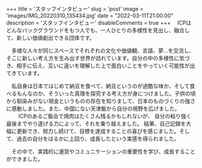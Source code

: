 +++
title = 'スタッフインタビュー'
slug = 'post'
image = 'images/IMG_20220310_135434.jpg'
date = "2022-03-11T21:00:00"
description = 'スタッフインタビュー'
disableComments = true
+++
　ICPはどんなバックグラウンドをもつ人でも、一人ひとりの多様性を見出し、融合して、新しい価値創出できる団体です。

　多様な人々が同じスペースでそれぞれの文化や価値観、言語、夢...を交流し、そこに新しい考え方を生み出す世界が訪れています。自分の中の多様性に気づき、相手に伝え、互いに違いを理解した上で面白いことをやっていく可能性が出てきています。

　私自身は日本ではじめて納豆を食べて、納豆というのが過酷な味か、そして食べるもんなのか、そういった真理を探究する考え方が身につけました。子供の頃から馴染みがない現金というものの存在を知りまして、日本のものづくりの強さに感動しました。また、中国にない天津飯から自分の視野を広げました。
　
　ICPのあるご飯会で焼肉はたくさん残るかもしれないが、 自分の粘り強く最後までやり遂げる力によって、それを乗り越えました。 
結果、自己記録を大幅に更新でき、努力し続けて、目標を達成することの喜びを感じました。そして、過去の自分をはるかに上回り、成長したという実感を得られました。

　その中で、実践的に運営やコミュニケーションの重要性を学び、成長することができました。